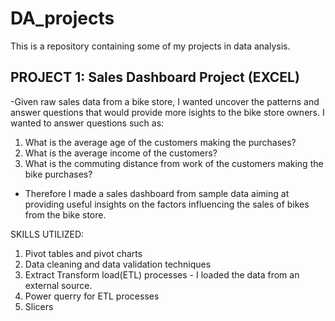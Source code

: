 # DA_projects
This is a repository containing some of my projects in data analysis.

## PROJECT 1: Sales Dashboard Project (EXCEL)
-Given raw sales data from a bike store, I wanted uncover the patterns and answer questions that would provide more isights to the bike store owners. I wanted to answer questions such as:
  1. What is the average age of the customers making the purchases?
  2. What is the average income of the customers?
  3. What is the commuting distance from work of the customers making the bike purchases?
- Therefore I made a sales dashboard from sample data aiming at providing useful insights on the factors influencing the sales of bikes from the bike store.

SKILLS UTILIZED: 
  1. Pivot tables and pivot charts
  2. Data cleaning and data validation techniques
  3. Extract Transform load(ETL) processes - I loaded the data from an external source.
  4. Power querry for ETL processes
  5. Slicers
